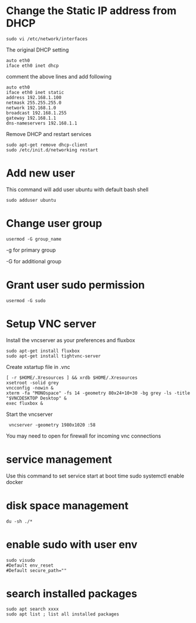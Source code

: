 # Change the Static IP address from DHCP

    sudo vi /etc/network/interfaces
The original DHCP setting   

    auto eth0
    iface eth0 inet dhcp
	
comment the above lines and add following

    auto eth0
    iface eth0 inet static
    address 192.168.1.100
    netmask 255.255.255.0
    network 192.168.1.0
    broadcast 192.168.1.255
    gateway 192.168.1.1
    dns-nameservers 192.168.1.1
	
Remove DHCP and restart services

    sudo apt-get remove dhcp-client	
    sudo /etc/init.d/networking restart
	
# Add new user

This command will add user ubuntu with default bash shell
    
	sudo adduser ubuntu 
    
# Change user group

    usermod -G group_name  
	
-g for primary group

-G for additional group
	
# Grant user sudo permission
 
    usermod -G sudo
	
# Setup VNC server

Install the vncserver as your preferences and fluxbox

    sudo apt-get install fluxbox
	sudo apt-get install tightvnc-server
	
Create xstartup file in .vnc

    [ -r $HOME/.Xresources ] && xrdb $HOME/.Xresources
    xsetroot -solid grey
    vncconfig -nowin &
    xterm -fa "MONOspace" -fs 14 -geometry 80x24+10+30 -bg grey -ls -title "$VNCDESKTOP Desktop" &
	exec fluxbox &

Start the vncserver
 
     vncserver -geometry 1980x1020 :58
	 
You may need to open for firewall for incoming vnc connections	


# service management

Use this command to set service start at boot time
    sudo systemctl enable docker
	
	
# disk space management

    du -sh ./*
	
# enable sudo with user env
    sudo visudo
    #Default env_reset
    #Default secure_path=""

# search installed packages
    sudo apt search xxxx
	sudo apt list ;	list all installed packages
	
	

